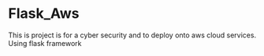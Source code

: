 # Flask_Aws
This is project is for a cyber security and to deploy onto aws cloud services. Using flask framework
